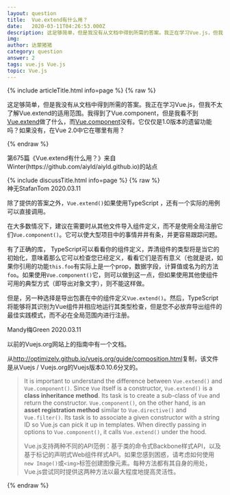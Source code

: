 ```yaml
---
layout: question
title:  Vue.extend有什么用？
date:   2020-03-11T04:26:53.000Z
description: 这足够简单，但是我没有从文档中得到所需的答案。我正在学习Vue.js，但我不太了解Vue.extend的适用范围。我得到了Vue.component，但是...
img: 
author: 达蒙猪猪
category: question
answer: 2
tags: vue.js Vue.js
topic: Vue.js
---
```

<div class="article-root">
  <div class="article">
    {% include articleTitle.html info=page %}
    {% raw %}
    <div class="article-content"><p><font style="vertical-align: inherit;"><font style="vertical-align: inherit;">这足够简单，但是我没有从文档中得到所需的答案。</font><font style="vertical-align: inherit;">我正在学习Vue.js，但我不太了解Vue.extend的适用范围。我得到了Vue.component，但是我看不到</font></font><a href="https://vuejs.org/v2/api/#Vue-extend" rel="noreferrer"><font style="vertical-align: inherit;"><font style="vertical-align: inherit;">Vue.extend</font></font></a><font style="vertical-align: inherit;"><font style="vertical-align: inherit;">做了</font><font style="vertical-align: inherit;">什么</font><font style="vertical-align: inherit;">，而</font></font><a href="https://vuejs.org/v2/api/#Vue-component" rel="noreferrer"><font style="vertical-align: inherit;"><font style="vertical-align: inherit;">Vue.component</font></font></a><font style="vertical-align: inherit;"><font style="vertical-align: inherit;">没有。</font><font style="vertical-align: inherit;">它仅仅是1.0版本的遗留功能吗？</font><font style="vertical-align: inherit;">如果没有，在Vue 2.0中它在哪里有用？</font></font></p></div>
    {% endraw %}
  </div>
  <p class="winter_mark">第675篇《Vue.extend有什么用？》来自Winter(https://github.com/aiyld/aiyld.github.io)的站点</p>
  <div class="discuss-wrapper">
    {% include discussTitle.html info=page %}
    {% raw %}
    <div class="discuss-list">
    <div class="discuss-item">
        <div class="discuss-parent">
          <div class="discuss-meta">
            <span class="discuss-user">神无StafanTom</span>
            <span class="discuss-time">2020.03.11</span>
          </div>
          <div class="discuss-comment"><p><font style="vertical-align: inherit;"><font style="vertical-align: inherit;">除了提供的答案之外，</font></font><code>Vue.extend()</code><font style="vertical-align: inherit;"><font style="vertical-align: inherit;">如果使用TypeScript </font><font style="vertical-align: inherit;">，还有一个实际的用例可以</font><font style="vertical-align: inherit;">直接</font><font style="vertical-align: inherit;">调用</font><font style="vertical-align: inherit;">。</font></font></p>

<p><font style="vertical-align: inherit;"><font style="vertical-align: inherit;">在大多数情况下，建议在需要时从其他文件导入组件定义，而不是使用全局注册它们</font></font><code>Vue.component()</code><font style="vertical-align: inherit;"><font style="vertical-align: inherit;">。</font><font style="vertical-align: inherit;">它可以使大型项目中的事情井井有条，并更容易跟踪问题。</font></font></p>

<p><font style="vertical-align: inherit;"><font style="vertical-align: inherit;">有了正确的库， TypeScript可以看看你的组件定义，弄清组件的类型将是当它的初始化，意味着那么它可以检查您已经定义，看看它们是否有意义（也就是说，如果你引用的功能</font></font><code>this.foo</code><font style="vertical-align: inherit;"><font style="vertical-align: inherit;">有实际上是一个prop，数据字段，计算值或名为的方法</font></font><code>foo</code><font style="vertical-align: inherit;"><font style="vertical-align: inherit;">。</font><font style="vertical-align: inherit;">如果使用</font></font><code>Vue.component()</code><font style="vertical-align: inherit;"><font style="vertical-align: inherit;">它，则可以做到这一点，但如果使用其他使组件可用的典型方式（即导出对象文字），则不能这样做。</font></font></p>

<p><font style="vertical-align: inherit;"><font style="vertical-align: inherit;">但是，另一种选择是导出包裹在中的组件定义</font></font><code>Vue.extend()</code><font style="vertical-align: inherit;"><font style="vertical-align: inherit;">。</font><font style="vertical-align: inherit;">然后，TypeScript将能够将其识别为Vue组件并相应地运行其类型检查，但是您不必放弃导出组件的最佳实践模式，而不必在全局范围内进行注册。</font></font></p></div>
        </div></div><div class="discuss-item">
        <div class="discuss-parent">
          <div class="discuss-meta">
            <span class="discuss-user">Mandy梅Green</span>
            <span class="discuss-time">2020.03.11</span>
          </div>
          <div class="discuss-comment"><p><font style="vertical-align: inherit;"><font style="vertical-align: inherit;">以前的Vuejs.org网站上的指南中有一个文档。</font></font></p>

<p><font style="vertical-align: inherit;"><font style="vertical-align: inherit;">从</font></font><a href="http://optimizely.github.io/vuejs.org/guide/composition.html" rel="noreferrer"><font style="vertical-align: inherit;"><font style="vertical-align: inherit;">http://optimizely.github.io/vuejs.org/guide/composition.html</font></font></a><font style="vertical-align: inherit;"><font style="vertical-align: inherit;">复制，</font><font style="vertical-align: inherit;">该文件是从Vuejs / Vuejs.org的Vuejs版本0.10.6分叉的。</font></font></p>

<blockquote>
  <p>It is important to understand the difference between <code>Vue.extend()</code>
  and <code>Vue.component()</code>. Since <code>Vue</code> itself is a constructor,
  <code>Vue.extend()</code> is a <strong>class inheritance method</strong>. Its task is to
  create a sub-class of <code>Vue</code> and return the constructor.
  <code>Vue.component()</code>, on the other hand, is an <strong>asset registration
  method</strong> similar to <code>Vue.directive()</code> and <code>Vue.filter()</code>. Its task is
  to associate a given constructor with a string ID so Vue.js can pick
  it up in templates. When directly passing in options to
  <code>Vue.component()</code>, it calls <code>Vue.extend()</code> under the hood.</p>
  
  <p><font style="vertical-align: inherit;"><font style="vertical-align: inherit;">Vue.js支持两种不同的API范例：基于类的命令式Backbone样式API，以及基于标记的声明式Web组件样式API。</font><font style="vertical-align: inherit;">如果您感到困惑，请考虑如何使用</font></font><code>new Image()</code><font style="vertical-align: inherit;"><font style="vertical-align: inherit;">或</font></font><code>&lt;img&gt;</code><font style="vertical-align: inherit;"><font style="vertical-align: inherit;">标签</font><font style="vertical-align: inherit;">创建图像元素</font><font style="vertical-align: inherit;">。</font><font style="vertical-align: inherit;">每种方法都有其自身的用处，Vue.js尝试同时提供这两种方法以最大程度地提高灵活性。</font></font></p>
</blockquote></div>
        </div></div>
    </div>
    {% endraw %}
  </div>
<div>
